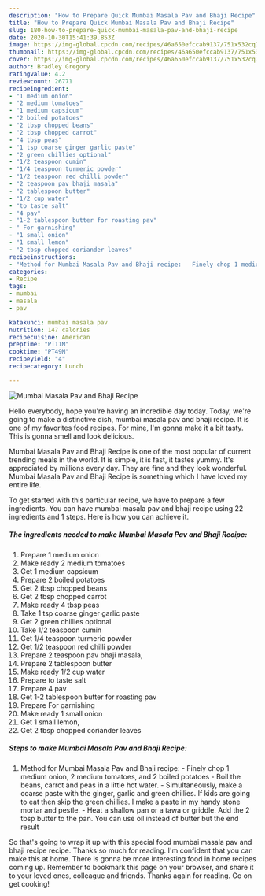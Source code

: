 ```yaml
---
description: "How to Prepare Quick Mumbai Masala Pav and Bhaji Recipe"
title: "How to Prepare Quick Mumbai Masala Pav and Bhaji Recipe"
slug: 180-how-to-prepare-quick-mumbai-masala-pav-and-bhaji-recipe
date: 2020-10-30T15:41:39.853Z
image: https://img-global.cpcdn.com/recipes/46a650efccab9137/751x532cq70/mumbai-masala-pav-and-bhaji-recipe-recipe-main-photo.jpg
thumbnail: https://img-global.cpcdn.com/recipes/46a650efccab9137/751x532cq70/mumbai-masala-pav-and-bhaji-recipe-recipe-main-photo.jpg
cover: https://img-global.cpcdn.com/recipes/46a650efccab9137/751x532cq70/mumbai-masala-pav-and-bhaji-recipe-recipe-main-photo.jpg
author: Bradley Gregory
ratingvalue: 4.2
reviewcount: 26771
recipeingredient:
- "1 medium onion"
- "2 medium tomatoes"
- "1 medium capsicum"
- "2 boiled potatoes"
- "2 tbsp chopped beans"
- "2 tbsp chopped carrot"
- "4 tbsp peas"
- "1 tsp coarse ginger garlic paste"
- "2 green chillies optional"
- "1/2 teaspoon cumin"
- "1/4 teaspoon turmeric powder"
- "1/2 teaspoon red chilli powder"
- "2 teaspoon pav bhaji masala"
- "2 tablespoon butter"
- "1/2 cup water"
- "to taste salt"
- "4 pav"
- "1-2 tablespoon butter for roasting pav"
- " For garnishing"
- "1 small onion"
- "1 small lemon"
- "2 tbsp chopped coriander leaves"
recipeinstructions:
- "Method for Mumbai Masala Pav and Bhaji recipe: 	Finely chop 1 medium onion, 2 medium tomatoes, and 2 boiled potatoes  Boil the beans, carrot and peas in a little hot water. 	Simultaneously, make a coarse paste with the ginger, garlic and green chillies. If kids are going to eat then skip the green chillies. I make a paste in my handy stone mortar and pestle. 	Heat a shallow pan or a tawa or griddle. Add the 2 tbsp butter to the pan. You can use oil instead of butter but the end result"
categories:
- Recipe
tags:
- mumbai
- masala
- pav

katakunci: mumbai masala pav 
nutrition: 147 calories
recipecuisine: American
preptime: "PT11M"
cooktime: "PT49M"
recipeyield: "4"
recipecategory: Lunch

---
```



![Mumbai Masala Pav and Bhaji Recipe](https://img-global.cpcdn.com/recipes/46a650efccab9137/751x532cq70/mumbai-masala-pav-and-bhaji-recipe-recipe-main-photo.jpg)

Hello everybody, hope you're having an incredible day today. Today, we're going to make a distinctive dish, mumbai masala pav and bhaji recipe. It is one of my favorites food recipes. For mine, I'm gonna make it a bit tasty. This is gonna smell and look delicious.

Mumbai Masala Pav and Bhaji Recipe is one of the most popular of current trending meals in the world. It is simple, it is fast, it tastes yummy. It's appreciated by millions every day. They are fine and they look wonderful. Mumbai Masala Pav and Bhaji Recipe is something which I have loved my entire life.




To get started with this particular recipe, we have to prepare a few ingredients. You can have mumbai masala pav and bhaji recipe using 22 ingredients and 1 steps. Here is how you can achieve it.

<!--inarticleads1-->

##### The ingredients needed to make Mumbai Masala Pav and Bhaji Recipe:

1. Prepare 1 medium onion
1. Make ready 2 medium tomatoes
1. Get 1 medium capsicum
1. Prepare 2 boiled potatoes
1. Get 2 tbsp chopped beans
1. Get 2 tbsp chopped carrot
1. Make ready 4 tbsp peas
1. Take 1 tsp coarse ginger garlic paste
1. Get 2 green chillies optional
1. Take 1/2 teaspoon cumin
1. Get 1/4 teaspoon turmeric powder
1. Get 1/2 teaspoon red chilli powder
1. Prepare 2 teaspoon pav bhaji masala,
1. Prepare 2 tablespoon butter
1. Make ready 1/2 cup water
1. Prepare to taste salt
1. Prepare 4 pav
1. Get 1-2 tablespoon butter for roasting pav
1. Prepare  For garnishing
1. Make ready 1 small onion
1. Get 1 small lemon,
1. Get 2 tbsp chopped coriander leaves




<!--inarticleads2-->

##### Steps to make Mumbai Masala Pav and Bhaji Recipe:

1. Method for Mumbai Masala Pav and Bhaji recipe: - 	Finely chop 1 medium onion, 2 medium tomatoes, and 2 boiled potatoes -  Boil the beans, carrot and peas in a little hot water. - 	Simultaneously, make a coarse paste with the ginger, garlic and green chillies. If kids are going to eat then skip the green chillies. I make a paste in my handy stone mortar and pestle. - 	Heat a shallow pan or a tawa or griddle. Add the 2 tbsp butter to the pan. You can use oil instead of butter but the end result




So that's going to wrap it up with this special food mumbai masala pav and bhaji recipe recipe. Thanks so much for reading. I'm confident that you can make this at home. There is gonna be more interesting food in home recipes coming up. Remember to bookmark this page on your browser, and share it to your loved ones, colleague and friends. Thanks again for reading. Go on get cooking!
